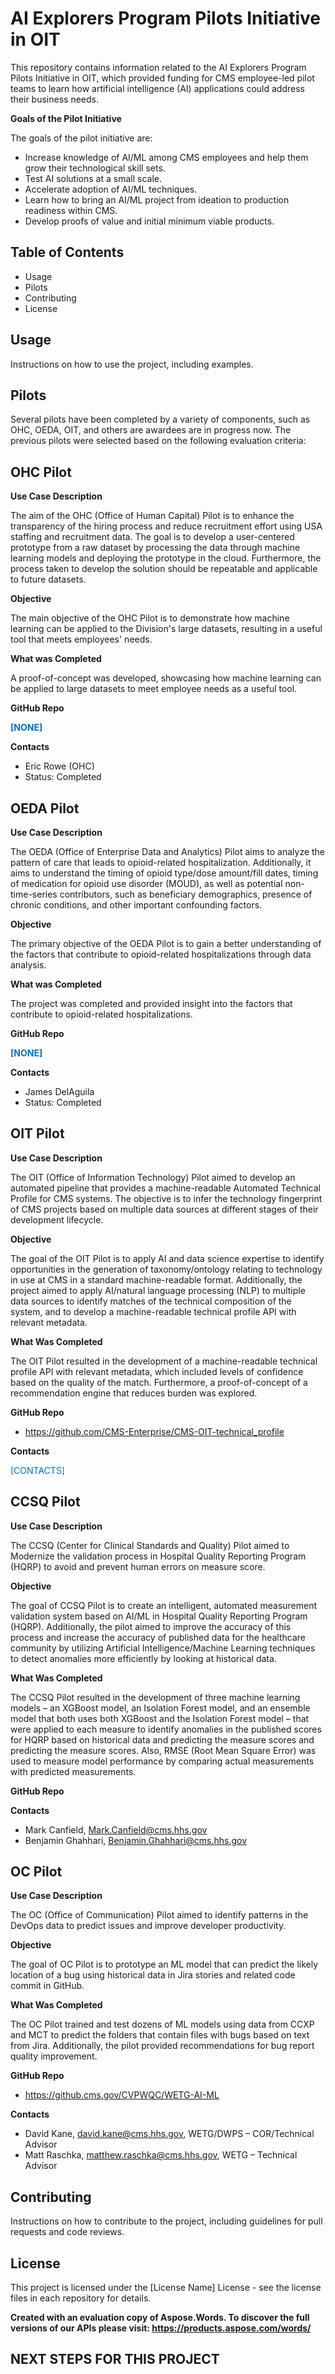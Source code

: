 # AI Explorers Program Pilots Initiative in OIT

This repository contains information related to the AI Explorers Program Pilots Initiative in OIT, which provided funding for CMS employee-led pilot teams to learn how artificial intelligence (AI) applications could address their business needs.

**Goals of the Pilot Initiative**

The goals of the pilot initiative are:

- Increase knowledge of AI/ML among CMS employees and help them grow their technological skill sets.
- Test AI solutions at a small scale.
- Accelerate adoption of AI/ML techniques.
- Learn how to bring an AI/ML project from ideation to production readiness within CMS.
- Develop proofs of value and initial minimum viable products.

## Table of Contents

- Usage
- Pilots
- Contributing
- License

## Usage

Instructions on how to use the project, including examples.

## Pilots

Several pilots have been completed by a variety of components, such as OHC, OEDA, OIT, and others are awardees are in progress now. The previous pilots were selected based on the following evaluation criteria:

## OHC Pilot

**Use Case Description**

The aim of the OHC (Office of Human Capital) Pilot is to enhance the transparency of the hiring process and reduce recruitment effort using USA staffing and recruitment data. The goal is to develop a user-centered prototype from a raw dataset by processing the data through machine learning models and deploying the prototype in the cloud. Furthermore, the process taken to develop the solution should be repeatable and applicable to future datasets.

**Objective**

The main objective of the OHC Pilot is to demonstrate how machine learning can be applied to the Division's large datasets, resulting in a useful tool that meets employees' needs.

**What was Completed**

A proof-of-concept was developed, showcasing how machine learning can be applied to large datasets to meet employee needs as a useful tool.

**GitHub Repo**

**<span style="color:#0070C0">[NONE]</span>**

**Contacts**

- Eric Rowe (OHC)
- Status: Completed

## OEDA Pilot

**Use Case Description**

The OEDA (Office of Enterprise Data and Analytics) Pilot aims to analyze the pattern of care that leads to opioid-related hospitalization. Additionally, it aims to understand the timing of opioid type/dose amount/fill dates, timing of medication for opioid use disorder (MOUD), as well as potential non-time-series contributors, such as beneficiary demographics, presence of chronic conditions, and other important confounding factors.

**Objective**

The primary objective of the OEDA Pilot is to gain a better understanding of the factors that contribute to opioid-related hospitalizations through data analysis.

**What was Completed**

The project was completed and provided insight into the factors that contribute to opioid-related hospitalizations.

**GitHub Repo**

**<span style="color:#0070C0">[NONE]</span>**

**Contacts**

- James DelAguila
- Status: Completed

## OIT Pilot

**Use Case Description**

The OIT (Office of Information Technology) Pilot aimed to develop an automated pipeline that provides a machine-readable Automated Technical Profile for CMS systems. The objective is to infer the technology fingerprint of CMS projects based on multiple data sources at different stages of their development lifecycle.

**Objective**

The goal of the OIT Pilot is to apply AI and data science expertise to identify opportunities in the generation of taxonomy/ontology relating to technology in use at CMS in a standard machine-readable format. Additionally, the project aimed to apply AI/natural language processing (NLP) to multiple data sources to identify matches of the technical composition of the system, and to develop a machine-readable technical profile API with relevant metadata.

**What Was Completed**

The OIT Pilot resulted in the development of a machine-readable technical profile API with relevant metadata, which included levels of confidence based on the quality of the match. Furthermore, a proof-of-concept of a recommendation engine that reduces burden was explored.

**GitHub Repo**

- <https://github.com/CMS-Enterprise/CMS-OIT-technical_profile>

**Contacts**

<span style="color:#0070C0">[CONTACTS]</span>

## CCSQ Pilot

**Use Case Description**

The CCSQ (Center for Clinical Standards and Quality) Pilot aimed to Modernize the validation process in Hospital Quality Reporting Program (HQRP) to avoid and prevent human errors on measure score.

**Objective**

The goal of CCSQ Pilot is to create an intelligent, automated measurement validation system based on AI/ML in Hospital Quality Reporting Program (HQRP). Additionally, the pilot aimed to improve the accuracy of this process and increase the accuracy of published data for the healthcare community by utilizing Artificial Intelligence/Machine Learning techniques to detect anomalies more efficiently by looking at historical data. 

**What Was Completed**

The CCSQ Pilot resulted in the development of three machine learning models – an XGBoost model, an Isolation Forest model, and an ensemble model that both uses both XGBoost and the Isolation Forest model – that were applied to each measure to identify anomalies in the published scores for HQRP based on historical data and predicting the measure scores and predicting the measure scores. Also, RMSE (Root Mean Square Error) was used to measure model performance by comparing actual measurements with predicted measurements.

**GitHub Repo**

**Contacts**

- Mark Canfield, <Mark.Canfield@cms.hhs.gov> 
- Benjamin Ghahhari, <Benjamin.Ghahhari@cms.hhs.gov> 

## OC Pilot

**Use Case Description**

The OC (Office of Communication) Pilot aimed to identify patterns in the DevOps data to predict issues and improve developer productivity.

**Objective**

The goal of OC Pilot is to prototype an ML model that can predict the likely location of a bug using historical data in Jira stories and related code commit in GitHub.

**What Was Completed**

The OC Pilot trained and test dozens of ML models using data from CCXP and MCT to predict the folders that contain files with bugs based on text from Jira. Additionally, the pilot provided recommendations for bug report quality improvement.

**GitHub Repo**

- <https://github.cms.gov/CVPWQC/WETG-AI-ML>

**Contacts**

- David Kane, <david.kane@cms.hhs.gov>, WETG/DWPS – COR/Technical Advisor
- Matt Raschka, <matthew.raschka@cms.hhs.gov>, WETG – Technical Advisor

## Contributing

Instructions on how to contribute to the project, including guidelines for pull requests and code reviews.


## License

This project is licensed under the [License Name] License - see the license files in each repository for details.

**Created with an evaluation copy of Aspose.Words. To discover the full versions of our APIs please visit: https://products.aspose.com/words/**


## NEXT STEPS FOR THIS PROJECT